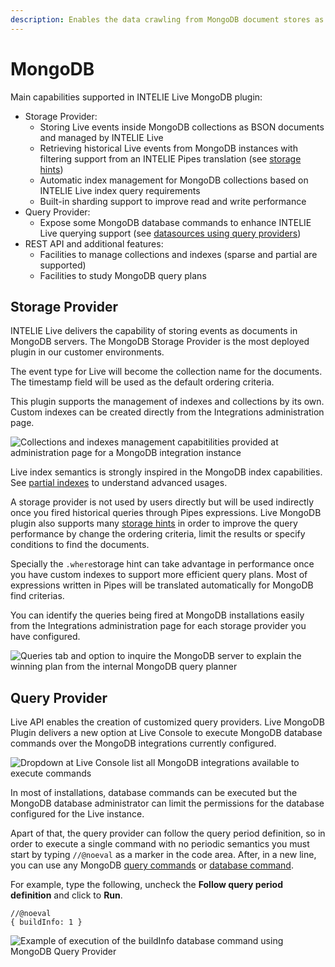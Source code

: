 ```yaml
---
description: Enables the data crawling from MongoDB document stores as events
---
```


# MongoDB

Main capabilities supported in INTELIE Live MongoDB plugin:
- Storage Provider:
  - Storing Live events inside MongoDB collections as BSON documents and managed by INTELIE Live
  - Retrieving historical Live events from MongoDB instances with filtering support from an INTELIE Pipes translation (see [storage hints](../pipes-queries/storage-hints.md))
  - Automatic index management for MongoDB collections based on INTELIE Live index query requirements
  - Built-in sharding support to improve read and write performance
- Query Provider:
  - Expose some MongoDB database commands to enhance INTELIE Live querying support (see [datasources using query providers](../features/datasources))
- REST API and additional features:
  - Facilities to manage collections and indexes (sparse and partial are supported)
  - Facilities to study MongoDB query plans

## Storage Provider

INTELIE Live delivers the capability of storing events as documents in MongoDB servers. The MongoDB Storage Provider is the most deployed plugin in our customer environments.

The event type for Live will become the collection name for the documents. The timestamp field will be used as the default ordering criteria.

This plugin supports the management of indexes and collections by its own. Custom indexes can be created directly from the Integrations administration page.

![Collections and indexes management capabitilities provided at administration page for a MongoDB integration instance](../.gitbook/assets/Screenshot\_select-area\_20211215004046.png)

Live index semantics is strongly inspired in the MongoDB index capabilities. See [partial indexes](../features/partial-indexes.md#mongodb) to understand advanced usages.

A storage provider is not used by users directly but will be used indirectly once you fired historical queries through Pipes expressions. Live MongoDB plugin also supports many [storage hints](../pipes-queries/storage-hints.md) in order to improve the query performance by change the ordering criteria, limit the results or specify conditions to find the documents.

Specially the `.where`storage hint can take advantage in performance once you have custom indexes to support more efficient query plans. Most of expressions written in Pipes will be translated automatically for MongoDB find criterias.

You can identify the queries being fired at MongoDB installations easily from the Integrations administration page for each storage provider you have configured.

![Queries tab and option to inquire the MongoDB server to explain the winning plan from the internal MongoDB query planner](../.gitbook/assets/Screenshot\_select-area\_20211215003805.png)

## Query Provider

Live API enables the creation of customized query providers. Live MongoDB Plugin delivers a new option at Live Console to execute MongoDB database commands over the MongoDB integrations currently configured.

![Dropdown at Live Console list all MongoDB integrations available to execute commands](<../.gitbook/assets/image (140).png>)

In most of installations, database commands can be executed but the MongoDB database administrator can limit the permissions for the database configured for the Live instance.&#x20;

Apart of that, the query provider can follow the query period definition, so in order to execute a single command with no periodic semantics you must start by typing `//@noeval` as a marker in the code area. After, in a new line, you can use any MongoDB [query commands](https://www.mongodb.com/docs/v4.2/reference/command/nav-crud/) or [database command](https://docs.mongodb.com/v4.2/tutorial/use-database-commands/).

For example, type the following, uncheck the **Follow query period definition** and click to **Run**.

```
//@noeval
{ buildInfo: 1 }
```

![Example of execution of the buildInfo database command using MongoDB Query Provider](<../.gitbook/assets/image (18).png>)
